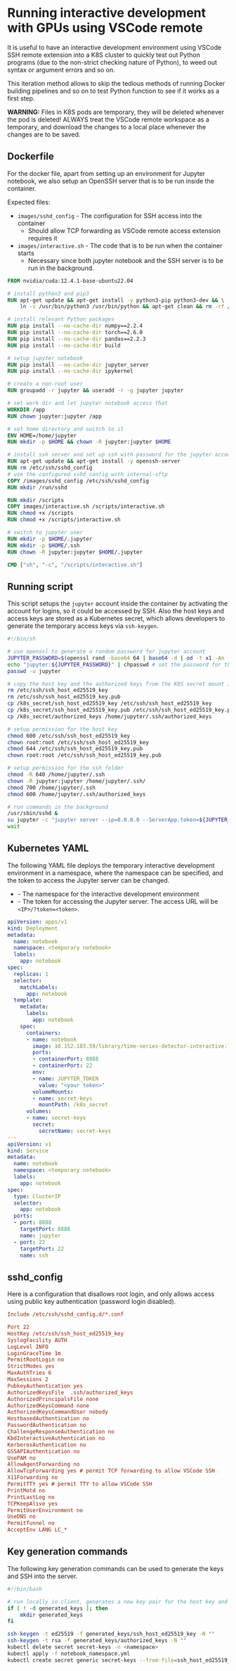 # Running interactive development with GPUs using VSCode remote

It is useful to have an interactive development environment using VSCode SSH remote extension into a K8S cluster to quickly test out Python programs (due to the non-strict checking nature of Python), to weed out syntax or argument errors and so on. 

This iteration method allows to skip the tedious methods of running Docker building pipelines and so on to test Python function to see if it works as a first step. 

**WARNING:** Files in K8S pods are temporary, they will be deleted whenever the pod is deleted! ALWAYS treat the VSCode remote workspace as a temporary, and download the changes to a local place whenever the changes are to be saved.

## Dockerfile
For the docker file, apart from setting up an environment for Jupyter notebook, we also setup an OpenSSH server that is to be run inside the container.

Expected files:
   * `images/sshd_config` - The configuration for SSH access into the container
     * Should allow TCP forwarding as VSCode remote access extension requires it
   * `images/interactive.sh` - The code that is to be run when the container starts
     * Necessary since both jupyter notebook and the SSH server is to be run in the background.

```Dockerfile
FROM nvidia/cuda:12.4.1-base-ubuntu22.04

# install python3 and pip3
RUN apt-get update && apt-get install -y python3-pip python3-dev && \
    ln -s /usr/bin/python3 /usr/bin/python && apt-get clean && rm -rf /var/lib/apt/lists/*

# install relevant Python packages
RUN pip install --no-cache-dir numpy==2.2.4
RUN pip install --no-cache-dir torch==2.6.0
RUN pip install --no-cache-dir pandas==2.2.3
RUN pip install --no-cache-dir build

# setup jupyter notebook
RUN pip install --no-cache-dir jupyter_server
RUN pip install --no-cache-dir ipykernel

# create a non-root user
RUN groupadd -r jupyter && useradd -r -g jupyter jupyter

# set work dir and let jupyter notebook access that
WORKDIR /app
RUN chown jupyter:jupyter /app

# set home directory and switch to it
ENV HOME=/home/jupyter
RUN mkdir -p $HOME && chown -R jupyter:jupyter $HOME

# install ssh server and set up ssh with password for the jupyter account, and enable sftp for the jupyter account
RUN apt-get update && apt-get install -y openssh-server
RUN rm /etc/ssh/sshd_config
# use the configured sshd_config with internal-sftp
COPY /images/sshd_config /etc/ssh/sshd_config
RUN mkdir /run/sshd

RUN mkdir /scripts
COPY images/interactive.sh /scripts/interactive.sh
RUN chmod +x /scripts
RUN chmod +x /scripts/interactive.sh

# switch to jupyter user
RUN mkdir -p $HOME/.jupyter
RUN mkdir -p $HOME/.ssh
RUN chown -R jupyter:jupyter $HOME/.jupyter

CMD ["sh", "-c", "/scripts/interactive.sh"]
```

## Running script

This script setups the `jupyter` account inside the container by activating the account for logins, so it could be accessed by SSH. Also the host keys and access keys are stored as a Kubernetes secret, which allows developers to generate the temporary access keys via `ssh-keygen`.

```sh
#!/bin/sh

# use openssl to generate a random password for jupyter account
JUPYTER_PASSWORD=$(openssl rand -base64 64 | base64 -d | od -t x1 -An -v | tr -d ' \n')
echo "jupyter:${JUPYTER_PASSWORD}" | chpasswd # set the password for the jupyter account
passwd -u jupyter

# copy the host key and the authorized keys from the K8S secret mount into the right place
rm /etc/ssh/ssh_host_ed25519_key
rm /etc/ssh/ssh_host_ed25519_key.pub
cp /k8s_secret/ssh_host_ed25519_key /etc/ssh/ssh_host_ed25519_key
cp /k8s_secret/ssh_host_ed25519_key.pub /etc/ssh/ssh_host_ed25519_key.pub
cp /k8s_secret/authorized_keys /home/jupyter/.ssh/authorized_keys

# setup permission for the host key
chmod 600 /etc/ssh/ssh_host_ed25519_key
chown root:root /etc/ssh/ssh_host_ed25519_key
chmod 644 /etc/ssh/ssh_host_ed25519_key.pub
chown root:root /etc/ssh/ssh_host_ed25519_key.pub

# setup permission for the ssh folder
chmod -R 640 /home/jupyter/.ssh
chown -R jupyter:jupyter /home/jupyter/.ssh/
chmod 700 /home/jupyter/.ssh
chmod 600 /home/jupyter/.ssh/authorized_keys

# run commands in the background
/usr/sbin/sshd &
su jupyter -c "jupyter server --ip=0.0.0.0 --ServerApp.token=${JUPYTER_TOKEN}" &
wait
```

## Kubernetes YAML
The following YAML file deploys the temporary interactive development environment in a namespace, where the namespace can be specified, and the token to access the Jupyter server can be changed.

 * <temporary notebook> - The namespace for the interactive development environment
 * <your token> - The token for accessing the Jupyter server. The access URL will be `<IP>/?token=<token>`.

```yaml
apiVersion: apps/v1
kind: Deployment
metadata:
  name: notebook
  namespace: <temporary notebook>
  labels:
    app: notebook
spec:
  replicas: 1
  selector:
    matchLabels:
      app: notebook
  template:
    metadata:
      labels:
        app: notebook
    spec:
      containers:
      - name: notebook
        image: 10.152.183.59/library/time-series-detector-interactive:latest
        ports:
        - containerPort: 8888
        - containerPort: 22
        env:
        - name: JUPYTER_TOKEN
          value: "<your token>"
        volumeMounts:
        - name: secret-keys
          mountPath: /k8s_secret
      volumes:
      - name: secret-keys
        secret:
          secretName: secret-keys
---
apiVersion: v1
kind: Service
metadata:
  name: notebook
  namespace: <temporary notebook>
  labels:
    app: notebook
spec:
  type: ClusterIP
  selector:
    app: notebook
  ports:
  - port: 8888
    targetPort: 8888
    name: jupyter
  - port: 22
    targetPort: 22
    name: ssh
```

## sshd_config
Here is a configuration that disallows root login, and only allows access using public key authentication (password login disabled).

```cfg
Include /etc/ssh/sshd_config.d/*.conf

Port 22
HostKey /etc/ssh/ssh_host_ed25519_key
SyslogFacility AUTH
LogLevel INFO
LoginGraceTime 1m
PermitRootLogin no
StrictModes yes
MaxAuthTries 6
MaxSessions 2
PubkeyAuthentication yes
AuthorizedKeysFile	.ssh/authorized_keys
AuthorizedPrincipalsFile none
AuthorizedKeysCommand none
AuthorizedKeysCommandUser nobody
HostbasedAuthentication no
PasswordAuthentication no
ChallengeResponseAuthentication no
KbdInteractiveAuthentication no
KerberosAuthentication no
GSSAPIAuthentication no
UsePAM no
AllowAgentForwarding no
AllowTcpForwarding yes # permit TCP forwarding to allow VSCode SSH
X11Forwarding no
PermitTTY yes # permit TTY to allow VSCode SSH
PrintMotd no
PrintLastLog no
TCPKeepAlive yes
PermitUserEnvironment no
UseDNS no
PermitTunnel no
AcceptEnv LANG LC_*
```

## Key generation commands
The following key generation commands can be used to generate the keys and SSH into the server.

```sh
#!/bin/bash

# run locally in client, generates a new key pair for the host key and the access key
if [ ! -d generated_keys ]; then
    mkdir generated_keys
fi

ssh-keygen -t ed25519 -f generated_keys/ssh_host_ed25519_key -N ""
ssh-keygen -t rsa -f generated_keys/authorized_keys -N ""
kubectl delete secret secret-keys -n <namespace>
kubectl apply -f notebook_namespace.yml
kubectl create secret generic secret-keys --from-file=ssh_host_ed25519_key.pub=generated_keys/ssh_host_ed25519_key.pub --from-file=ssh_host_ed25519_key=generated_keys/ssh_host_ed25519_key --from-file=authorized_keys=generated_keys/authorized_keys.pub -n <namespace>
```